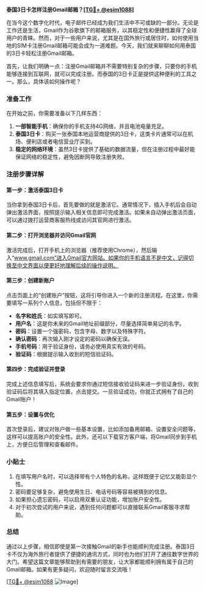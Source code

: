 **泰国3日卡怎样注册Gmail邮箱？[[TG💪+ @esim1088](https://t.me/s/esim1088)]**

在当今这个数字化时代，电子邮件已经成为我们生活中不可或缺的一部分。无论是工作还是生活，Gmail作为谷歌旗下的邮箱服务，以其稳定性和便捷性赢得了全球用户的青睐。然而，对于一些用户来说，尤其是在国外旅行或居住时，如何使用当地的SIM卡注册Gmail邮箱可能会成为一道难题。今天，我们就来聊聊如何用泰国的3日卡轻松注册Gmail邮箱。

首先，让我们明确一点：注册Gmail邮箱并不需要特别复杂的步骤，只要你的手机能够连接到互联网，就可以完成注册。而泰国的3日卡正是提供这种便利的工具之一。那么，具体该如何操作呢？

### 准备工作

在开始之前，你需要准备以下几样东西：

1. **一部智能手机**：确保你的手机支持4G网络，并且电池电量充足。
2. **泰国3日卡**：购买一张泰国本地运营商提供的3日卡，这类卡片通常可以在机场、便利店或者电信营业厅买到。
3. **稳定的网络环境**：虽然3日卡提供了基础的数据流量，但在注册过程中最好能保证网络的稳定性，避免因断网导致注册失败。

### 注册步骤详解

#### 第一步：激活泰国3日卡

当你拿到泰国3日卡后，首先要做的就是激活它。通常情况下，插入手机后会自动弹出激活界面，按照提示输入相关信息即可完成激活。如果未自动弹出激活页面，可以通过拨打运营商客服热线或访问其官网进行激活。

#### 第二步：打开浏览器并访问Gmail官网

激活完成后，打开手机上的浏览器（推荐使用Chrome），然后输入“www.gmail.com”进入Gmail官方网站。如果你的手机语言不是中文，记得切换至中文界面以便更好地理解后续的操作说明。

#### 第三步：创建新账户

点击页面上的“创建账户”按钮，这将引导你进入一个新的注册流程。在这里，你需要填写一系列个人信息，包括但不限于：

- **名字和姓氏**：如实填写即可。
- **用户名**：这是你未来的Gmail地址前缀部分，尽量选择简单易记的名字。
- **密码**：设置一个强密码，包含字母、数字以及特殊字符。
- **确认密码**：再次输入刚才设定的密码以确保无误。
- **手机号码**：用于验证身份，请务必使用真实有效的号码。
- **验证码**：根据提示输入收到的短信验证码。

#### 第四步：完成验证并登录

完成上述信息填写后，系统会要求你通过短信接收验证码来进一步验证身份。收到验证码后将其填入指定位置，点击提交。一旦验证成功，你就正式拥有了自己的Gmail账户！

#### 第五步：设置与优化

首次登录后，建议对账户做一些基本设置，比如添加备用邮箱、设置安全问题等，这样可以提高账户的安全性。此外，还可以下载官方客户端，将Gmail同步到手机上，方便日后管理和查看邮件。

### 小贴士

1. 在填写用户名时，可以选择带有个人特色的名称，这样既便于记忆又能彰显个性。
2. 密码要足够复杂，避免使用生日、电话号码等容易被猜到的信息。
3. 如果担心遗忘密码，可以启用双重认证功能，增加账户安全性。
4. 对于初次尝试的用户来说，遇到任何问题都可以直接联系Gmail客服寻求帮助。

### 总结

通过以上步骤，相信即使是第一次接触Gmail的新手也能顺利完成注册。泰国3日卡不仅为海外旅行者提供了便捷的通讯方式，同时也为他们打开了通往数字世界的大门。希望这篇文章能够帮助到有需要的朋友，让大家都能顺利拥有属于自己的Gmail邮箱。如果有更多疑问，欢迎随时留言交流哦！

[[TG💪+ @esim1088](https://t.me/s/esim1088) ![Image](https://i.postimg.cc/4NQfJmqS/Snipaste-2025-05-13-00-14-12.png)]